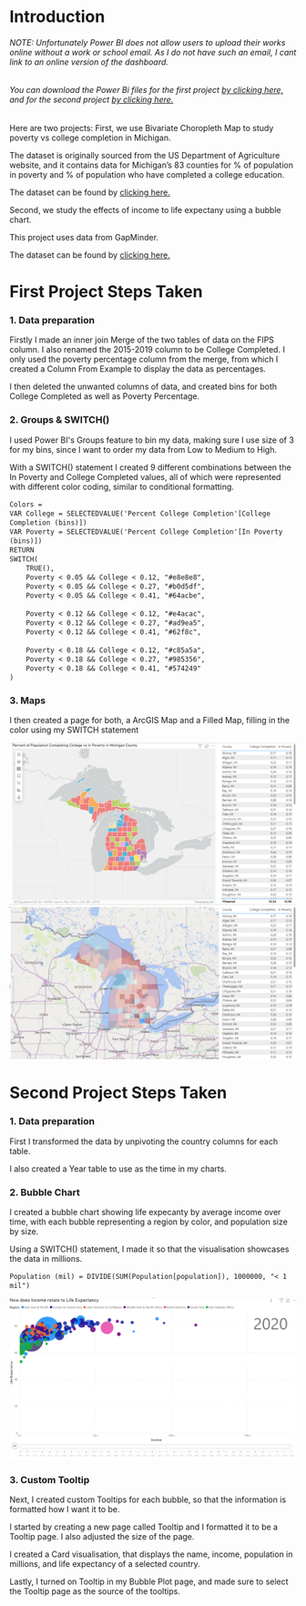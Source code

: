 # Introduction

###### <em>NOTE: Unfortunately Power BI does not allow users to upload their works online without a work or school email. As I do not have such an email, I cant link to an online version of the dashboard.
###### You can download the Power Bi files for the first project [by clicking here,](https://github.com/stlgithub/dataportfolio/blob/main/PowerBI/PowerBI_5/Project5.pbix) and for the second project [by clicking here.](https://github.com/stlgithub/dataportfolio/blob/main/PowerBI/PowerBI_5/Project6.pbix)</em>

Here are two projects:
First, we use Bivariate Choropleth Map to study poverty vs college completion in Michigan.

The dataset is originally sourced from the US Department of Agriculture website, and it contains data for Michigan’s 83 counties for % of population in poverty and % of population who have completed a college education.

The dataset can be found by [clicking here.](https://www.ers.usda.gov/data-products/county-level-data-sets)


Second, we study the effects of income to life expectany using a bubble chart.

This project uses data from GapMinder.

The dataset can be found by [clicking here.](https://data.world/missdataviz/wow2021-w11)


# First Project Steps Taken

### 1. Data preparation

Firstly I made an inner join Merge of the two tables of data on the FIPS column. I also renamed the 2015-2019 column to be College Completed. I only used the poverty percentage column from the merge, from which I created a Column From Example to display the data as percentages.

I then deleted the unwanted columns of data, and created bins for both College Completed as well as Poverty Percentage.

### 2. Groups & SWITCH()

I used Power BI's Groups feature to bin my data, making sure I use size of 3 for my bins, since I want to order my data from Low to Medium to High.

With a SWITCH() statement I created 9 different combinations between the In Poverty and College Completed values, all of which were represented with different color coding, similar to conditional formatting.

```
Colors = 
VAR College = SELECTEDVALUE('Percent College Completion'[College Completion (bins)])
VAR Poverty = SELECTEDVALUE('Percent College Completion'[In Poverty (bins)])
RETURN
SWITCH(
    TRUE(),
    Poverty < 0.05 && College < 0.12, "#e8e8e8",
    Poverty < 0.05 && College < 0.27, "#b0d5df",
    Poverty < 0.05 && College < 0.41, "#64acbe",

    Poverty < 0.12 && College < 0.12, "#e4acac",
    Poverty < 0.12 && College < 0.27, "#ad9ea5",
    Poverty < 0.12 && College < 0.41, "#62f8c",

    Poverty < 0.18 && College < 0.12, "#c85a5a",
    Poverty < 0.18 && College < 0.27, "#985356",
    Poverty < 0.18 && College < 0.41, "#574249"
)
```

### 3. Maps

I then created a page for both, a ArcGIS Map and a Filled Map, filling in the color using my SWITCH statement

![Completed image of the Conference Page](https://github.com/stlgithub/dataportfolio/blob/main/PowerBI/PowerBI_5/Project5.png)
![Completed image of the Conference Page](https://github.com/stlgithub/dataportfolio/blob/main/PowerBI/PowerBI_5/Project5_2.png)

# Second Project Steps Taken

### 1. Data preparation

First I transformed the data by unpivoting the country columns for each table.

I also created a Year table to use as the time in my charts.

### 2. Bubble Chart

I created a bubble chart showing life expecanty by average income over time, with each bubble representing a region by color, and population size by size.

Using a SWITCH() statement, I made it so that the visualisation showcases the data in millions.

```
Population (mil) = DIVIDE(SUM(Population[population]), 1000000, "< 1 mil")
```

![Completed image of the Conference Page](https://github.com/stlgithub/dataportfolio/blob/main/PowerBI/PowerBI_5/Project6.png)

### 3. Custom Tooltip

Next, I created custom Tooltips for each bubble, so that the information is formatted how I want it to be.

I started by creating a new page called Tooltip and I formatted it to be a Tooltip page. I also adjusted the size of the page.

I created a Card visualisation, that displays the name, income, population in millions, and life expectancy of a selected country.

Lastly, I turned on Tooltip in my Bubble Plot page, and made sure to select the Tooltip page as the source of the tooltips.
